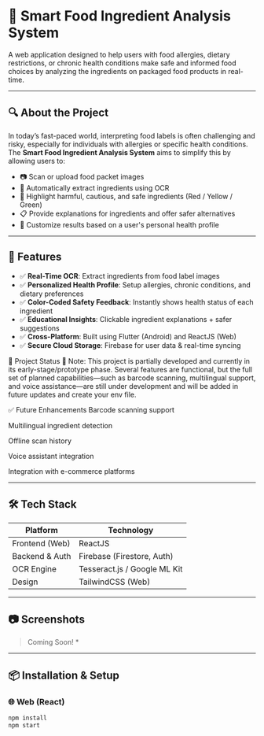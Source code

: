 # 🥗 Smart Food Ingredient Analysis System

A web application designed to help users with food allergies, dietary restrictions, or chronic health conditions make safe and informed food choices by analyzing the ingredients on packaged food products in real-time.

---

## 🔍 About the Project

In today’s fast-paced world, interpreting food labels is often challenging and risky, especially for individuals with allergies or specific health conditions. The **Smart Food Ingredient Analysis System** aims to simplify this by allowing users to:

- 📷 Scan or upload food packet images
- 🧠 Automatically extract ingredients using OCR
- 🛑 Highlight harmful, cautious, and safe ingredients (Red / Yellow / Green)
- 📋 Provide explanations for ingredients and offer safer alternatives
- 👤 Customize results based on a user's personal health profile

---

## 🚀 Features

- ✅ **Real-Time OCR**: Extract ingredients from food label images
- ✅ **Personalized Health Profile**: Setup allergies, chronic conditions, and dietary preferences
- ✅ **Color-Coded Safety Feedback**: Instantly shows health status of each ingredient
- ✅ **Educational Insights**: Clickable ingredient explanations + safer suggestions
- ✅ **Cross-Platform**: Built using Flutter (Android) and ReactJS (Web)
- ✅ **Secure Cloud Storage**: Firebase for user data & real-time syncing

📢 Project Status
🚧 Note: This project is partially developed and currently in its early-stage/prototype phase. Several features are functional, but the full set of planned capabilities—such as barcode scanning, multilingual support, and voice assistance—are still under development and will be added in future updates and create your env file.

✅ Future Enhancements
 Barcode scanning support

 Multilingual ingredient detection

 Offline scan history

 Voice assistant integration

 Integration with e-commerce platforms
 
---

## 🛠️ Tech Stack

| Platform | Technology |
|----------|------------|
| Frontend (Web)    | ReactJS |
| Backend & Auth    | Firebase (Firestore, Auth) |
| OCR Engine        | Tesseract.js / Google ML Kit |
| Design            | TailwindCSS (Web) |

---

## 📷 Screenshots

> Coming Soon! *

---

## 📦 Installation & Setup

### 🌐 Web (React)

```bash
npm install
npm start
